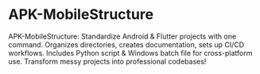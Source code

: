 # APK-MobileStructure
APK-MobileStructure: Standardize Android &amp; Flutter projects with one command. Organizes directories, creates documentation, sets up CI/CD workflows. Includes Python script &amp; Windows batch file for cross-platform use. Transform messy projects into professional codebases!
